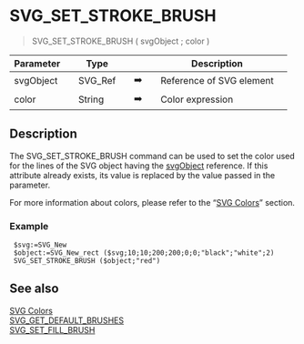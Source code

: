 <!-- SVG_SET_STROKE_BRUSH ( objectID ; color ; opacity )
 -> objectID (Text)
 -> color (Text)
 -> opacity (Long Integer)-->
# SVG_SET_STROKE_BRUSH

> SVG_SET_STROKE_BRUSH ( svgObject ; color )

| Parameter |     | Type |     |     |     | Description |     |
| --- | --- | --- | --- | --- | --- | --- | --- |
| svgObject |     | SVG_Ref |     | ➡️ |     | Reference of SVG element |     |
| color |     | String |     | ➡️ |     | Color expression |     |

## Description

The SVG_SET_STROKE_BRUSH command can be used to set the color used for the lines of the SVG object having the [svgObject](# "Reference of SVG element") reference. If this attribute already exists, its value is replaced by the value passed in the parameter.

For more information about colors, please refer to the “[SVG Colors](../SVG%20Colors.md)” section.

### Example  

```4d
 $svg:=SVG_New   
 $object:=SVG_New_rect ($svg;10;10;200;200;0;0;"black";"white";2)  
 SVG_SET_STROKE_BRUSH ($object;"red")
```

## See also

[SVG Colors](../SVG%20Colors.md)  
[SVG_GET_DEFAULT_BRUSHES](SVG_GET_DEFAULT_BRUSHES.md)  
[SVG_SET_FILL_BRUSH](SVG_SET_FILL_BRUSH.md)
